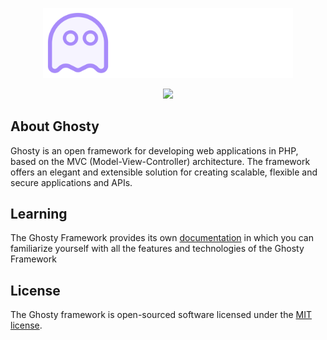 <p align="center"><a href="https://ghostyphp.github.io" target="_blank"><img src="./Logo.svg" width="400" alt="Laravel Logo"></a></p>

<p align="center"><a href="https://ghostyphp.github.io/docs/GettingStarted/Installation.html"><img src="https://img.shields.io/badge/view-Documentation-blue?style=for-the-badge"/></a>

## About Ghosty
Ghosty is an open framework for developing web applications in PHP, based on the MVC (Model-View-Controller) architecture. The framework offers an elegant and extensible solution for creating scalable, flexible and secure applications and APIs.

## Learning
The Ghosty Framework provides its own [documentation](https://ghostyphp.github.io/docs/GettingStarted/Installation.html) in which you can familiarize yourself with all the features and technologies of the Ghosty Framework

## License
The Ghosty framework is open-sourced software licensed under the [MIT license](https://opensource.org/license/mit).